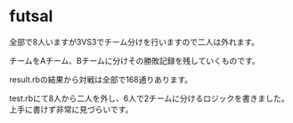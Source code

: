 # futsal
全部で8人いますが3VS3でチーム分けを行いますので二人は外れます。

チームをAチーム、Bチームに分けその勝敗記録を残していくものです。

result.rbの結果から対戦は全部で168通りあります。

test.rbにて8人から二人を外し、6人で2チームに分けるロジックを書きました。
上手に書けず非常に見づらいです。